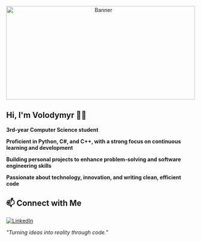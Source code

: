 <p align="center">
  <img src="https://github.com/user-attachments/assets/4aa56dbb-0e60-4c62-976f-1a589ce3256a" alt="Banner" width="100%" height="250"/>
</p>

## Hi, I'm Volodymyr 👨‍💻 

**3rd-year Computer Science student**  

**Proficient in Python, C#, and C++, with a strong focus on continuous learning and development**  

**Building personal projects to enhance problem-solving and software engineering skills**  

**Passionate about technology, innovation, and writing clean, efficient code**  


## 📫 Connect with Me  
[![LinkedIn](https://img.shields.io/badge/LinkedIn-0077B5?style=for-the-badge&logo=linkedin&logoColor=white)](https://www.linkedin.com/in/volodymyr-skobalo)

_"Turning ideas into reality through code."_  

